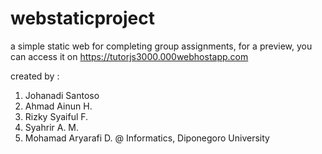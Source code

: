 # webstaticproject
a simple static web for completing group assignments, for a preview, you can access it on https://tutorjs3000.000webhostapp.com

created by : 
 1. Johanadi Santoso
 2. Ahmad Ainun H.
 3. Rizky Syaiful F.
 4. Syahrir A. M.
 5. Mohamad Aryarafi D.
@ Informatics, Diponegoro University
